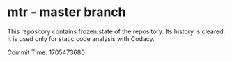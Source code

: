 # mtr - master branch

This repository contains frozen state of the repository.
Its history is cleared. It is used only for static code
analysis with Codacy.

Commit Time: 1705473680